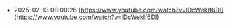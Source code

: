 - 2025-02-13 08:00:26 [https://www.youtube.com/watch?v=lDcWeklf6DI](https://www.youtube.com/watch?v=lDcWeklf6DI)
